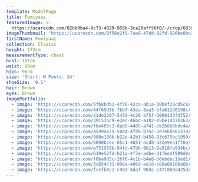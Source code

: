 ```yaml
---
template: ModelPage
title: Fomiyaaz
featuredImage: >-
  https://ucarecdn.com/82bb9ba4-9c73-4829-958b-3ca20aff56f8/-/crop/683x503/0,156/-/preview/
imageThumbnail: 'https://ucarecdn.com/0f56e2f9-7ae8-47dd-82fd-926be8be3991/'
firstName: Fomiyaaz
collection: Classic
height: 172cm
measurementType: chest
bust: 101cm
waist: 89cm
hips: 96cm
size: 'Shirt: M Pants: 34'
shoeSize: '9.5'
hair: Brown
eyes: Brown
imagePortfolio:
  - image: 'https://ucarecdn.com/5fb8bdb1-4f36-42ca-ab1a-38b4f29cd5c8/'
  - image: 'https://ucarecdn.com/44f69d3b-7bb7-43ea-8aa3-bfa612d6198c/'
  - image: 'https://ucarecdn.com/21de2207-5459-4c26-af5f-5009133fd752/'
  - image: 'https://ucarecdn.com/39153bc9-e2ec-46bd-a102-05be1dd7b363/'
  - image: 'https://ucarecdn.com/fbe405c3-8ab5-4485-a741-cb26860bdc4a/'
  - image: 'https://ucarecdn.com/4599a675-50d4-4fd0-b75c-7e7ebde61319/'
  - image: 'https://ucarecdn.com/900e100b-b22e-42b3-b458-93c675bc1950/'
  - image: 'https://ucarecdn.com/5090bcec-85c1-4651-acd8-a22e9ea1f76e/'
  - image: 'https://ucarecdn.com/e731978b-84fd-47db-9b13-9a518fa934bc/'
  - image: 'https://ucarecdn.com/619e52fd-b21a-4f7e-adbe-d1fbedf999d0/'
  - image: 'https://ucarecdn.com/f0ba9d5c-26f6-4c1b-b4e8-b0ebdac1bed1/'
  - image: 'https://ucarecdn.com/3c854c31-098a-406d-aa10-c88a08100a0b/'
  - image: 'https://ucarecdn.com/fcefb8c1-c983-4daf-903c-c471869a425d/'
---
```


